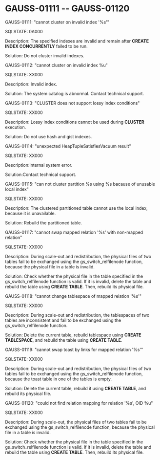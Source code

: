 # GAUSS-01111 -- GAUSS-01120<a name="EN-US_TOPIC_0302073191"></a>

GAUSS-01111: "cannot cluster on invalid index '%s'"

SQLSTATE: 0A000

Description: The specified indexes are invalid and remain after  **CREATE INDEX CONCURRENTLY**  failed to be run.

Solution: Do not cluster invalid indexes.

GAUSS-01112: "cannot cluster on invalid index %u"

SQLSTATE: XX000

Description: Invalid index.

Solution: The system catalog is abnormal. Contact technical support.

GAUSS-01113: "CLUSTER does not support lossy index conditions"

SQLSTATE: XX000

Description: Lossy index conditions cannot be used during  **CLUSTER**  execution.

Solution: Do not use hash and gist indexes.

GAUSS-01114: "unexpected HeapTupleSatisfiesVacuum result"

SQLSTATE: XX000

Description:Internal system error.

Solution:Contact technical support.

GAUSS-01115: "can not cluster partition %s using %s bacause of unusable local index"

SQLSTATE: XX000

Description: The clustered partitioned table cannot use the local index, because it is unavailable.

Solution: Rebuild the partitioned table.

GAUSS-01117: "cannot swap mapped relation '%s' with non-mapped relation"

SQLSTATE: XX000

Description: During scale-out and redistribution, the physical files of two tables fail to be exchanged using the gs\_switch\_relfilenode function, because the physical file in a table is invalid.

Solution: Check whether the physical file in the table specified in the gs\_switch\_relfilenode function is valid. If it is invalid, delete the table and rebuild the table using  **CREATE TABLE**. Then, rebuild its physical file.

GAUSS-01118: "cannot change tablespace of mapped relation '%s'"

SQLSTATE: XX000

Description: During scale-out and redistribution, the tablespaces of two tables are inconsistent and fail to be exchanged using the gs\_switch\_relfilenode function.

Solution: Delete the current table, rebuild tablespace using  **CREATE TABLESPACE**, and rebuild the table using  **CREATE TABLE**.

GAUSS-01119: "cannot swap toast by links for mapped relation '%s'"

SQLSTATE: XX000

Description: During scale-out and redistribution, the physical files of two tables fail to be exchanged using the gs\_switch\_relfilenode function, because the toast table in one of the tables is empty.

Solution: Delete the current table, rebuild it using  **CREATE TABLE**, and rebuild its physical file.

GAUSS-01120: "could not find relation mapping for relation '%s', OID %u"

SQLSTATE: XX000

Description: During scale-out, the physical files of two tables fail to be exchanged using the gs\_switch\_relfilenode function, because the physical file in a table is invalid.

Solution: Check whether the physical file in the table specified in the gs\_switch\_relfilenode function is valid. If it is invalid, delete the table and rebuild the table using  **CREATE TABLE**. Then, rebuild its physical file.

